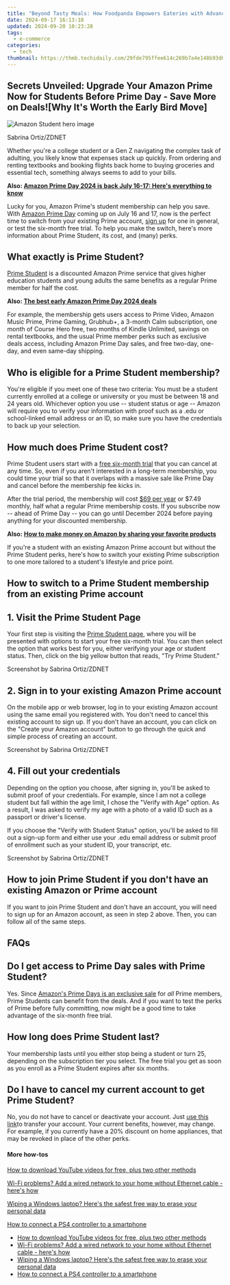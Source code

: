 ```yaml
---
title: "Beyond Tasty Meals: How Foodpanda Empowers Eateries with Advanced Management Tools - Insights From ZDNET"
date: 2024-09-17 16:13:18
updated: 2024-09-20 10:23:28
tags:
  - e-commerce
categories:
  - tech
thumbnail: https://thmb.techidaily.com/29fde795ffee614c269b7a4e148b93d0201f16c6e463e2b9427b9aa8d21b5faf.jpg
---
```


## Secrets Unveiled: Upgrade Your Amazon Prime Now for Students Before Prime Day - Save More on Deals![Why It's Worth the Early Bird Move]

![Amazon Student hero image](https://www.zdnet.com/a/img/resize/c3753e058ecfd80c1726bd841b557e083fc9b7bf/2024/06/28/a6ccc59d-7cbf-4157-8f55-237bcda8f79f/img-5105.jpg?auto=webp&width=1280)

Sabrina Ortiz/ZDNET

Whether you're a college student or a Gen Z navigating the complex task of adulting, you likely know that expenses stack up quickly. From ordering and renting textbooks and booking flights back home to buying groceries and essential tech, something always seems to add to your bills. 

**Also: [Amazon Prime Day 2024 is back July 16-17: Here's everything to know](https://www.zdnet.com/article/amazon-prime-day-2024-everything-you-need-to-know/)**

Lucky for you, Amazon Prime's student membership can help you save. With [Amazon Prime Day](https://www.zdnet.com/article/amazon-prime-day-2024-everything-you-need-to-know/) coming up on July 16 and 17, now is the perfect time to switch from your existing Prime account, [sign up](https://buy.geni.us/Proxy.ashx?TSID=368250&GR%5FURL=https%3A%2F%2Fwww.amazon.com%2Famazonprime%3Fie%3DUTF8%26%2AVersion%2A%3D1%26%2Aentries%2A%3D0%26planOptimizationId%3DWLPStudentMonthlyEligiblePlans%26primeCampaignId%3DstudentWlpPrimeRedir%26tag%3Dzd-buy-button-20%26ascsubtag%3D%5F%5FCOM%5FCLICK%5FID%5F%5F%7C3990756c-b593-4d0c-b6d4-b9d6808211c6%7Cdtp&dtb=1) for one in general, or test the six-month free trial. To help you make the switch, here's more information about Prime Student, its cost, and (many) perks. 

## What exactly is Prime Student? 

[Prime Student](https://buy.geni.us/Proxy.ashx?TSID=368250&GR%5FURL=https%3A%2F%2Fwww.amazon.com%2Famazonprime%3Fie%3DUTF8%26planOptimizationId%3DWLPStudentMonthlyEligiblePlans%26primeCampaignId%3DstudentWlpPrimeRedir%26ref%5F%3Dsm%5Fmkt%5Fpaper%26hvadid%3D410029237840%26hvpos%3D%26hvnetw%3Dg%26hvrand%3D17688476521010283399%26hvpone%3D%26hvptwo%3D%26hvqmt%3De%26hvdev%3Dc%26hvdvcmdl%3D%26hvlocint%3D%26hvlocphy%3D1022762%26hvtargid%3Dkwd-40174110923%26ref%3Dpd%5Fsl%5F7cy0nd6cg9%5Fe%26hydadcr%3D8893%5F11541712%26tag%3Dzd-buy-button-20%26ascsubtag%3D%5F%5FCOM%5FCLICK%5FID%5F%5F%7C3990756c-b593-4d0c-b6d4-b9d6808211c6%7Cdtp&dtb=1) is a discounted Amazon Prime service that gives higher education students and young adults the same benefits as a regular Prime member for half the cost. 

**Also: [The best early Amazon Prime Day 2024 deals](https://www.zdnet.com/article/best-early-amazon-prime-day-2024-deals/)**

For example, the membership gets users access to Prime Video, Amazon Music Prime, Prime Gaming, Grubhub+, a 3-month Calm subscription, one month of Course Hero free, two months of Kindle Unlimited, savings on rental textbooks, and the usual Prime member perks such as exclusive deals access, including Amazon Prime Day sales, and free two-day, one-day, and even same-day shipping. 

## Who is eligible for a Prime Student membership? 

You're eligible if you meet one of these two criteria: You must be a student currently enrolled at a college or university or you must be between 18 and 24 years old. Whichever option you use -- student status or age -- Amazon will require you to verify your information with proof such as a .edu or school-linked email address or an ID, so make sure you have the credentials to back up your selection.

## How much does Prime Student cost?

Prime Student users start with a [free six-month trial](https://buy.geni.us/Proxy.ashx?TSID=368250&GR%5FURL=https%3A%2F%2Fwww.amazon.com%2FAmazon-Student%2Fb%3Fie%3DUTF8%26node%3D668781011%26tag%3Dzd-buy-button-20%26ascsubtag%3D%5F%5FCOM%5FCLICK%5FID%5F%5F%7C3990756c-b593-4d0c-b6d4-b9d6808211c6%7Cdtp&dtb=1) that you can cancel at any time. So, even if you aren't interested in a long-term membership, you could time your trial so that it overlaps with a massive sale like Prime Day and cancel before the membership fee kicks in.

After the trial period, the membership will cost [$69 per year](https://buy.geni.us/Proxy.ashx?TSID=368250&GR%5FURL=https%3A%2F%2Fwww.amazon.com%2FAmazon-Student%2Fb%3Fie%3DUTF8%26node%3D668781011%26tag%3Dzd-buy-button-20%26ascsubtag%3D%5F%5FCOM%5FCLICK%5FID%5F%5F%7C3990756c-b593-4d0c-b6d4-b9d6808211c6%7Cdtp&dtb=1) or $7.49 monthly, half what a regular Prime membership costs. If you subscribe now -- ahead of Prime Day -- you can go until December 2024 before paying anything for your discounted membership.

**Also:** [**How to make money on Amazon by sharing your favorite products**](https://www.zdnet.com/article/how-to-make-money-on-amazon-by-sharing-your-favorite-products/)

If you're a student with an existing Amazon Prime account but without the Prime Student perks, here's how to switch your existing Prime subscription to one more tailored to a student's lifestyle and price point. 

## How to switch to a Prime Student membership from an existing Prime account 

## 1\. Visit the Prime Student Page

Your first step is visiting the [Prime Student page](https://buy.geni.us/Proxy.ashx?TSID=368250&GR%5FURL=https%3A%2F%2Fwww.amazon.com%2Famazonprime%3FprimeCampaignId%3DstudentWlpPrimeRedir%26tag%3Dzd-buy-button-20%26ascsubtag%3D%5F%5FCOM%5FCLICK%5FID%5F%5F%7C3990756c-b593-4d0c-b6d4-b9d6808211c6%7Cdtp&dtb=1), where you will be presented with options to start your free six-month trial. You can then select the option that works best for you, either verifying your age or student status. Then, click on the big yellow button that reads, "Try Prime Student." 

Screenshot by Sabrina Ortiz/ZDNET

## 2\. Sign in to your existing Amazon Prime account

On the mobile app or web browser, log in to your existing Amazon account using the same email you registered with. You don't need to cancel this existing account to sign up. If you don't have an account, you can click on the "Create your Amazon account" button to go through the quick and simple process of creating an account.

Screenshot by Sabrina Ortiz/ZDNET

## 4\. Fill out your credentials

Depending on the option you choose, after signing in, you'll be asked to submit proof of your credentials. For example, since I am not a college student but fall within the age limit, I chose the "Verify with Age" option. As a result, I was asked to verify my age with a photo of a valid ID such as a passport or driver's license. 

If you choose the "Verify with Student Status" option, you'll be asked to fill out a sign-up form and either use your .edu email address or submit proof of enrollment such as your student ID, your transcript, etc. 

Screenshot by Sabrina Ortiz/ZDNET

## How to join Prime Student if you don't have an existing Amazon or Prime account  

If you want to join Prime Student and don't have an account, you will need to sign up for an Amazon account, as seen in step 2 above. Then, you can follow all of the same steps. 

## FAQs  

## Do I get access to Prime Day sales with Prime Student? 

Yes. Since [Amazon's Prime Days is an exclusive sale](https://www.zdnet.com/article/amazon-prime-day-2024-everything-you-need-to-know-june-27/) for _all_ Prime members, Prime Students can benefit from the deals. And if you want to test the perks of Prime before fully committing, now might be a good time to take advantage of the six-month free trial. 

## How long does Prime Student last? 

Your membership lasts until you either stop being a student or turn 25, depending on the subscription tier you select. The free trial you get as soon as you enroll as a Prime Student expires after six months. 

## Do I have to cancel my current account to get Prime Student? 

No, you do not have to cancel or deactivate your account. Just [use this link](https://buy.geni.us/Proxy.ashx?TSID=368250&GR%5FURL=https%3A%2F%2Fwww.amazon.com%2Famazonprime%3FprimeCampaignId%3DstudentWlpPrimeRedir%26tag%3Dzd-buy-button-20%26ascsubtag%3D%5F%5FCOM%5FCLICK%5FID%5F%5F%7C3990756c-b593-4d0c-b6d4-b9d6808211c6%7Cdtp&dtb=1)to transfer your account. Your current benefits, however, may change. For example, if you currently have a 20% discount on home appliances, that may be revoked in place of the other perks. 

#### More how-tos

[How to download YouTube videos for free, plus two other methods](https://www.zdnet.com/article/how-to-download-youtube-videos-for-free-plus-two-other-methods/ "How to download YouTube videos for free, plus two other methods")

[Wi-Fi problems? Add a wired network to your home without Ethernet cable - here's how](https://www.zdnet.com/article/wi-fi-problems-how-to-add-a-wired-network-to-your-home-without-ethernet-cable/ "Wi-Fi problems? Add a wired network to your home without Ethernet cable - here's how")

[Wiping a Windows laptop? Here's the safest free way to erase your personal data](https://www.zdnet.com/article/wiping-a-windows-laptop-heres-the-safest-free-way-to-erase-your-personal-data/ "Wiping a Windows laptop? Here's the safest free way to erase your personal data")

[How to connect a PS4 controller to a smartphone](https://www.zdnet.com/article/how-to-connect-a-ps4-controller-to-a-smartphone/ "How to connect a PS4 controller to a smartphone")

* [How to download YouTube videos for free, plus two other methods](https://www.zdnet.com/article/how-to-download-youtube-videos-for-free-plus-two-other-methods/ "How to download YouTube videos for free, plus two other methods")
* [Wi-Fi problems? Add a wired network to your home without Ethernet cable - here's how](https://www.zdnet.com/article/wi-fi-problems-how-to-add-a-wired-network-to-your-home-without-ethernet-cable/ "Wi-Fi problems? Add a wired network to your home without Ethernet cable - here's how")
* [Wiping a Windows laptop? Here's the safest free way to erase your personal data](https://www.zdnet.com/article/wiping-a-windows-laptop-heres-the-safest-free-way-to-erase-your-personal-data/ "Wiping a Windows laptop? Here's the safest free way to erase your personal data")
* [How to connect a PS4 controller to a smartphone](https://www.zdnet.com/article/how-to-connect-a-ps4-controller-to-a-smartphone/ "How to connect a PS4 controller to a smartphone")

<ins class="adsbygoogle"
     style="display:block"
     data-ad-format="autorelaxed"
     data-ad-client="ca-pub-7571918770474297"
     data-ad-slot="1223367746"></ins>



<ins class="adsbygoogle"
     style="display:block"
     data-ad-client="ca-pub-7571918770474297"
     data-ad-slot="8358498916"
     data-ad-format="auto"
     data-full-width-responsive="true"></ins>
